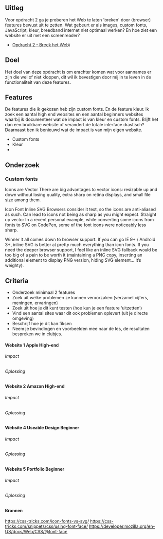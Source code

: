 ## Uitleg

Voor opdracht 2 ga je proberen het Web te laten 'breken' door (browser) features bewust uit te zetten. Wat gebeurt er als images, custom fonts, JavaScript, kleur, breedband internet niet optimaal werken? En hoe ziet een website er uit met een screenreader?

- [Opdracht 2 - Breek het Web](course/Opdracht2.md)\

## Doel 
Het doel van deze opdracht is om erachter komen wat voor aannames er zijn die wel of niet kloppen, dit wil ik bevestigen door mij in te leven in de functionaliteit van deze features.

## Features
De features die ik gekozen heb zijn custom fonts. En de feature kleur. Ik zoek een aantal high end websites en een aantal beginners websites waarbij ik documenteer wat de impact is van kleur en custom fonts. Blijft het dan een bruikbare website of verandert de totale interface drastisch? Daarnaast ben ik benieuwd wat de impact is van mijn eigen website. 

* Custom fonts 
* Kleur
* 
## Onderzoek

### Custom fonts


Icons are Vector
There are big advantages to vector icons: resizable up and down without losing quality, extra sharp on retina displays, and small file size among them.

Icon Font	Inline SVG
Browsers consider it text, so the icons are anti-aliased as such. Can lead to icons not being as sharp as you might expect.	Straight up vector
In a recent personal example, while converting some icons from fonts to SVG on CodePen, some of the font icons were noticeably less sharp.

Winner
It all comes down to browser support. If you can go IE 9+ / Android 3+, inline SVG is better at pretty much everything than icon fonts. If you need the deeper browser support, I feel like an inline SVG fallback would be too big of a pain to be worth it (maintaining a PNG copy, inserting an additional element to display PNG version, hiding SVG element… it’s weighty).





## Criteria
- Onderzoek minimaal 2 features 
- Zoek uit welke problemen ze kunnen veroorzaken (verzamel cijfers, meningen, ervaringen)
- Zoek uit hoe je dit kunt testen (hoe kun je een feature ‘uitzetten’)
- Vind een aantal sites waar dit ook problemen oplevert (uit je directe omgeving)
- Beschrijf hoe je dit kan fiksen
- Neem je bevindingen en voorbeelden mee naar de les, de resultaten bespreken we in clubjes.


#### Website 1 Apple High-end

###### Impact

###### Oplossing


#### Website 2 Amazon High-end

###### Impact

###### Oplossing


#### Website 4 Useable Design Beginner

###### Impact

###### Oplossing


#### Website 5 Portfolio Beginner

###### Impact

###### Oplossing


#### Bronnen

https://css-tricks.com/icon-fonts-vs-svg/
https://css-tricks.com/snippets/css/using-font-face/
https://developer.mozilla.org/en-US/docs/Web/CSS/@font-face
